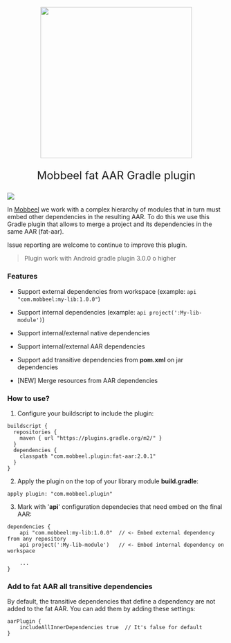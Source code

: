 <p align="center">
  <a href="http://mobbeel.com">
    <img src="http://www.mobbeel.com/wp-content/uploads/2015/03/mobbeel_logo_transparente.png" width="350px">
  </a>
  <p align="center" style="font-size:180%;">Mobbeel fat AAR Gradle plugin</p>
</p>

[<img src="https://img.shields.io/hexpm/l/plug.svg">](https://raw.githubusercontent.com/Mobbeel/fataar-gradle-plugin/master/LICENSE)

In [Mobbeel](http://www.mobbeel.com/) we work with a complex hierarchy of modules that in turn must embed other dependencies in the resulting AAR. To do this we use this Gradle plugin that allows to merge a project and its dependencies in the same AAR (fat-aar).

Issue reporting are welcome to continue to improve this plugin.

> Plugin work with Android gradle plugin 3.0.0 o higher

### Features

* Support external dependencies from workspace (example: ```api "com.mobbeel:my-lib:1.0.0"```)

* Support internal dependencies (example: ```api project(':My-lib-module')```)

* Support internal/external native dependencies

* Support internal/external AAR dependencies

* Support add transitive dependencies from **pom.xml** on jar dependencies

* [NEW] Merge resources from AAR dependencies

### How to use?

1. Configure your buildscript to include the plugin:

  ```
  buildscript {
    repositories {
      maven { url "https://plugins.gradle.org/m2/" }
    }
    dependencies {
      classpath "com.mobbeel.plugin:fat-aar:2.0.1"
    }
  }
  ```

2. Apply the plugin on the top of your library module **build.gradle**:

  ```
  apply plugin: "com.mobbeel.plugin"
  ```

3. Mark with '**api**' configuration dependecies that need embed on the final AAR:

  ```
  dependencies {
      api "com.mobbeel:my-lib:1.0.0"  // <- Embed external dependency from any repository
      api project(':My-lib-module')   // <- Embed internal dependency on workspace

      ...
  }
  ```

### Add to fat AAR all transitive dependencies

By default, the transitive dependencies that define a dependency are not added to the fat AAR. 
You can add them by adding these settings:
 
 ```
 aarPlugin {
     includeAllInnerDependencies true  // It's false for default
 }
 ```